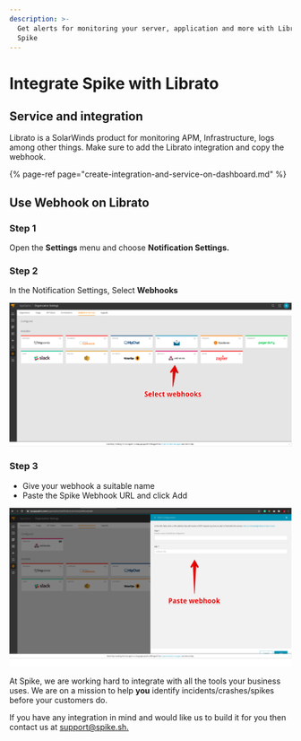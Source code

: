 ```yaml
---
description: >-
  Get alerts for monitoring your server, application and more with Librato and
  Spike
---
```


# Integrate Spike with Librato

## Service and integration

Librato is a SolarWinds product for monitoring APM, Infrastructure, logs among other things. Make sure to add the Librato integration and copy the webhook. 

{% page-ref page="create-integration-and-service-on-dashboard.md" %}

## Use Webhook on Librato 

### Step 1

Open the **Settings** menu and choose **Notification Settings.**

### **Step 2**

In the Notification Settings, Select **Webhooks**

![Select Webhook Option](../.gitbook/assets/librato-1.png)

### Step 3

* Give your webhook a suitable name
* Paste the Spike Webhook URL and click Add 

![Paste Spike Webhook](../.gitbook/assets/librato-2.png)

At Spike, we are working hard to integrate with all the tools your business uses. We are on a mission to help **you** identify incidents/crashes/spikes before your customers do.

If you have any integration in mind and would like us to build it for you then contact us at [support@spike.sh.](mailto:support@spike.sh)

